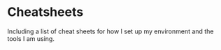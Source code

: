 # Cheatsheets 
Including a list of cheat sheets for how I set up my environment and the tools I am using.

